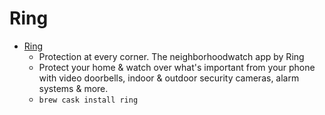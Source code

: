 # Ring
- [Ring](https://ring.com/)
  -  Protection at            every corner. The neighborhoodwatch app by Ring
  - Protect your home & watch over what's important from your phone with video doorbells, indoor & outdoor security cameras, alarm systems & more.
  - `brew cask install ring`
